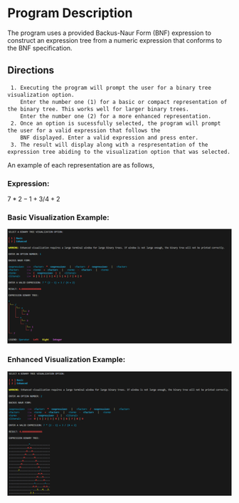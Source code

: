 # Program Description

The program uses a provided Backus-Naur Form (BNF) expression to construct an expression tree from a numeric expression that conforms to the BNF specification.

## Directions

     1. Executing the program will prompt the user for a binary tree visualization option. 
        Enter the number one (1) for a basic or compact representation of the binary tree. This works well for larger binary trees. 
        Enter the number one (2) for a more enhanced representation. 
     2. Once an option is sucessfully selected, the program will prompt the user for a valid expression that follows the 
        BNF displayed. Enter a valid expression and press enter.
     3. The result will display along with a respresentation of the expression tree abiding to the visualization option that was selected. 
 
 An example of each representation are as follows,

 ### Expression: 
 
 $7 * {2 - 1} + 3 / {4 + 2}$

### Basic Visualization Example:

![alt text](/output/option-1.png)

### Enhanced Visualization Example:

![alt text](/output/option-2.png)
